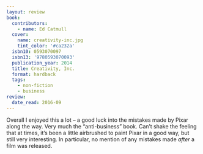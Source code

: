 ```yaml
---
layout: review
book:
  contributors:
    - name: Ed Catmull
  cover:
    name: creativity-inc.jpg
    tint_color: '#ca232a'
  isbn10: 0593070097
  isbn13: '9780593070093'
  publication_year: 2014
  title: Creativity, Inc.
  format: hardback
  tags:
    - non-fiction
    - business
review:
  date_read: 2016-09
---
```

Overall I enjoyed this a lot – a good luck into the mistakes made by Pixar along the way. Very much the “anti-business” book. Can’t shake the feeling that at times, it’s been a little airbrushed to paint Pixar in a good way, but still very interesting. In particular, no mention of any mistakes made *after* a film was released.
